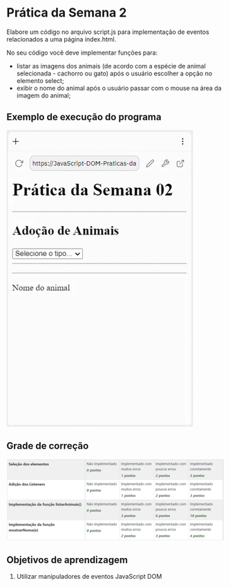 # Prática da Semana 2
  
Elabore um código no arquivo script.js para implementação de eventos relacionados a uma página index.html.

No seu código você deve implementar funções para:

* listar as imagens dos animais (de acordo com a espécie de animal selecionada - cachorro ou gato) após o usuário escolher a opção no elemento select;
* exibir o nome do animal após o usuário passar com o mouse na área da imagem do animal;

## Exemplo de execução do programa
  
![Exemplo](assets/F1-M4-Sem02-Praticas-Exemplo.gif)

## Grade de correção
![Grade](assets/F1-M4-Sem02-Praticas-Grade.png)

## Objetivos de aprendizagem
1. Utilizar manipuladores de eventos JavaScript DOM
  

  

